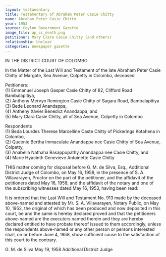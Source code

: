 ```yaml
---
layout: testamentary
title: Testamentary of Abraham Peter Casie Chitty 
name: Abraham Peter Casie Chitty 
year: 1953
source: Ceylon Government Gazette
image_file: ap_cc_death.png
petitioner: Mary Clara Casie Chitty (and others)
relationship: Unclear
categories: newspaper gazette
---
```


IN THE DISTRICT COURT OF COLOMBO

In the Matter of the Last Will and Testament of the late Abraham Peter Casie Chitty of Margate, Sea Avenue, Colpetty in Colombo, deceased

Petitioners:<br />
(1) Emmanuel Joseph Gasper Casie Chitty of 82, Clifford Road Bambalapitiya,<br />
(2) Anthony Mervyn Remington Casie Chitty of Sagara Road, Bambalapitiya<br />
(3) Bede Leonard Anandappa,<br />
(4) Antheny Xavier Benedict Anandappa, and<br />
(5) Mary Clara Casie Chitty, all of Sea Avenue, Colpetty in Colombo<br />
 
Respondents<br />
(1) Beda Lourdes Therese Marcelline Caste Chitty of Pickerings Kotahena in Colombo,<br />
(2) Queenie Bertha Immaculate Anandappa nee Casie Chitty of Sea Avenue, Colpetty,<br />
(3) Anabella Nathaha Rasappopathy Anandappa nee Casie Chitty, and<br />
(4) Marie Hyacinth Genevieve Antoinette Casie Chitty<br />

THIS matter coming for disposal before G. M. de Silva, Esq., Additional District Judge of Colombo, on May 16, 1958, in the presence of S. A. Villavarayen, Proctor on the part of the petitioner, and the affidavit of the petitioners dated May 16, 1958, and the affidavit of the notary and one of the subscribing witnesses dated May 16, 1953, having been read:

It is ordered that the Last Will and Testament No. 913 made by the deceased above-named and attested by Mr. S. A. Villavarayen, Notary Public, on May 10, 1952, the original of which has been produced and now deposited in this court, be and the same is hereby declared proved and that the petitioners above-named are the executors named therein and they are hereby declared entitled to have probate thereof issued to them accordingly, unless the respondents above-named or any other person or persons interested shall, on or before June 4, 1958, show sufficient cause to the satisfaction of this court to the contrary.

G. M. de Silva
May 19, 1958
Additional District Judge